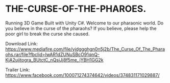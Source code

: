 # THE-CURSE-OF-THE-PHAROES.
Running 3D Game Built with Unity C#.
Welcome to our pharaonic world. 
Do you believe in the curse of the pharaohs?
If you believe, please help the poor girl to break the curse she caused.

Download Link: https://www.mediafire.com/file/yjdggghgn0n5j2b/The_Curse_Of_The_Pharaohs.rar/file?fbclid=IwAR1dZUNuSBcO91qnQ-KjA2ujitogra_BUtctC_nQsiJj8f5me_jYBH1GG2k

Trailer Link: https://www.facebook.com/100071274374642/videos/374831171029887/
